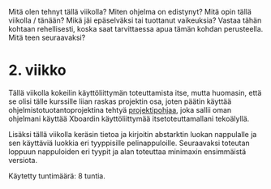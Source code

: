 Mitä olen tehnyt tällä viikolla?
Miten ohjelma on edistynyt?
Mitä opin tällä viikolla / tänään?
Mikä jäi epäselväksi tai tuottanut vaikeuksia? Vastaa tähän kohtaan rehellisesti, koska saat tarvittaessa apua tämän kohdan perusteella.
Mitä teen seuraavaksi?

# 2. viikko

Tällä viikolla kokeilin käyttöliittymän toteuttamista itse, mutta huomasin, että se olisi tälle kurssille liian raskas 
projektin osa, joten päätin käyttää ohjelmistotuotantoprojektina tehtyä [projektipohjaa](https://github.com/TiraLabra/chess),
joka sallii oman ohjelmani käyttää Xboardin käyttöliittymää itsetoteuttamallani tekoälyllä.

Lisäksi tällä viikolla keräsin tietoa ja kirjoitin abstarktin luokan nappulalle ja sen käyttäviä luokkia eri tyyppisille pelinappuloille. 
Seuraavaksi toteutan loppuun nappuloiden eri tyypit ja alan toteuttaa minimaxin ensimmäistä versiota. 

Käytetty tuntimäärä: 8 tuntia.
